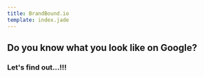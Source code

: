 ```yaml
---
title: BrandBound.io
template: index.jade
---
```


## Do you know what you look like on Google?

### Let's find out...!!!